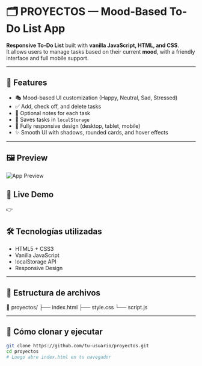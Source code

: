 # 🗂️ PROYECTOS — Mood-Based To-Do List App

**Responsive To-Do List** built with **vanilla JavaScript, HTML, and CSS**.  
It allows users to manage tasks based on their current **mood**, with a friendly interface and full mobile support.

---

## 🎯 Features

- 🎭 Mood-based UI customization (Happy, Neutral, Sad, Stressed)
- ✅ Add, check off, and delete tasks
- 📝 Optional notes for each task
- 💾 Saves tasks in `localStorage`
- 📱 Fully responsive design (desktop, tablet, mobile)
- ✨ Smooth UI with shadows, rounded cards, and hover effects

---

## 🖼️ Preview

![App Preview](ruta-a-captura.png)  
<!-- Puedes subir una imagen de preview en tu repo y poner el link aquí -->



## 🚀 Live Demo

👉 



## 🛠️ Tecnologías utilizadas

- HTML5 + CSS3
- Vanilla JavaScript
- localStorage API
- Responsive Design

---

## 📂 Estructura de archivos

📁 proyectos/
├── index.html
├── style.css
└── script.js

---

## 📌 Cómo clonar y ejecutar

```bash
git clone https://github.com/tu-usuario/proyectos.git
cd proyectos
# Luego abre index.html en tu navegador
